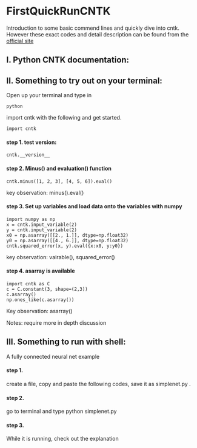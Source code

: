 # FirstQuickRunCNTK
Introduction to some basic commend lines and quickly dive into cntk. However these exact codes and detail description can be found from the [official site](https://cntk.ai/pythondocs/gettingstarted.html)

## I. Python CNTK documentation:

## II. Something to try out on your terminal:
Open up your terminal and type in
```
python
```
import cntk with the following and get started.
```
import cntk
```
#### step 1. test version:
```
cntk.__version__
```
#### step 2. Minus() and evaluation() function
```
cntk.minus([1, 2, 3], [4, 5, 6]).eval()
```
key observation: minus().eval()

#### step 3. Set up variables and load data onto the variables with numpy
```
import numpy as np
x = cntk.input_variable(2)
y = cntk.input_variable(2)
x0 = np.asarray([[2., 1.]], dtype=np.float32)
y0 = np.asarray([[4., 6.]], dtype=np.float32)
cntk.squared_error(x, y).eval({x:x0, y:y0})
```
key observation: vairable(), squared_error()

#### step 4. asarray is available
```
import cntk as C
c = C.constant(3, shape=(2,3))
c.asarray()
np.ones_like(c.asarray())
```
Key observation: asarray()

Notes: require more in depth discussion

## III. Something to run with shell:
A fully connected neural net example
 
#### step 1. 
create a file, copy and paste the following codes, save it as simplenet.py .


#### step 2. 
go to terminal and type python simplenet.py


#### step 3.
While it is running, check out the explanation


